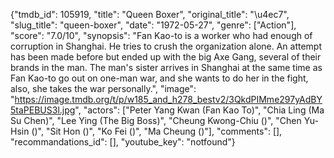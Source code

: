 {"tmdb_id": 105919, "title": "Queen Boxer", "original_title": "\u4ec7", "slug_title": "queen-boxer", "date": "1972-05-27", "genre": ["Action"], "score": "7.0/10", "synopsis": "Fan Kao-to is a worker who had enough of corruption in Shanghai. He tries to crush the organization alone. An attempt has been made before but ended up with the big Axe Gang, several of their brands in the man. The man's sister arrives in Shanghai at the same time as Fan Kao-to go out on one-man war, and she wants to do her in the fight, also, she takes the war personally.", "image": "https://image.tmdb.org/t/p/w185_and_h278_bestv2/3QkdPIMme297yAdBY5taPEBUS3l.jpg", "actors": ["Peter Yang Kwan (Fan Kao To)", "Chia Ling (Ma Su Chen)", "Lee Ying (The Big Boss)", "Cheung Kwong-Chiu ()", "Chen Yu-Hsin ()", "Sit Hon ()", "Ko Fei ()", "Ma Cheung ()"], "comments": [], "recommandations_id": [], "youtube_key": "notfound"}